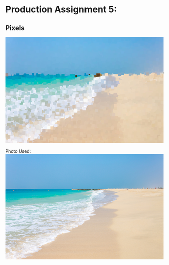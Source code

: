 # Production Assignment 5:
## Pixels

![](https://github.com/SalamaAlmheiri/introToIM/blob/main/June%207/Production%20Assignment%205.png)

Photo Used:
![](https://github.com/SalamaAlmheiri/introToIM/blob/main/June%207/beach%20copy.jpg)
